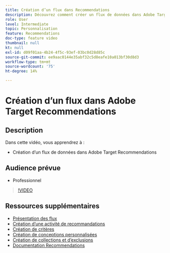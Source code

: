 ```yaml
---
title: Création d’un flux dans Recommendations
description: Découvrez comment créer un flux de données dans Adobe Target Recommendations
role: User
level: Intermediate
topic: Personnalisation
feature: Recommendations
doc-type: feature video
thumbnail: null
kt: null
exl-id: d09f01aa-4b24-4f5c-93ef-03bc0d28d85c
source-git-commit: ee9aac0144e35abf32c5d8eafe10a013bf30d8d3
workflow-type: tm+mt
source-wordcount: '75'
ht-degree: 14%

---
```


# Création d’un flux dans Adobe Target Recommendations

## Description

Dans cette vidéo, vous apprendrez à :

* Création d’un flux de données dans Adobe Target Recommendations

## Audience prévue

* Professionnel

>[!VIDEO](https://video.tv.adobe.com/v/27696?quality=12)

## Ressources supplémentaires

* [Présentation des flux](understanding-feeds.md)
* [Création d’une activité de recommandations](create-a-recommendations-activity.md)
* [Création de critères](create-criteria.md)
* [Création de conceptions personnalisées](create-custom-designs.md)
* [Création de collections et d’exclusions](create-collections-and-exclusions.md)
* [Documentation Recommendations](https://docs.adobe.com/content/help/en/target/using/recommendations/recommendations.html)
